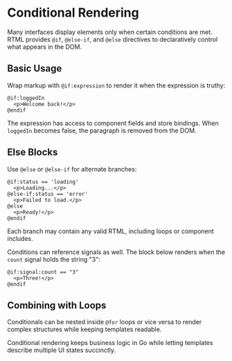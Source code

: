 # Conditional Rendering

Many interfaces display elements only when certain conditions are met. RTML provides `@if`, `@else-if`, and `@else` directives to declaratively control what appears in the DOM.

## Basic Usage

Wrap markup with `@if:expression` to render it when the expression is truthy:

```rtml
@if:loggedIn
  <p>Welcome back!</p>
@endif
```

The expression has access to component fields and store bindings. When `loggedIn` becomes false, the paragraph is removed from the DOM.

## Else Blocks

Use `@else` or `@else-if` for alternate branches:

```rtml
@if:status == 'loading'
  <p>Loading...</p>
@else-if:status == 'error'
  <p>Failed to load.</p>
@else
  <p>Ready!</p>
@endif
```

Each branch may contain any valid RTML, including loops or component includes.

Conditions can reference signals as well. The block below renders when the
`count` signal holds the string "3":

```rtml
@if:signal:count == "3"
  <p>Three!</p>
@endif
```

## Combining with Loops

Conditionals can be nested inside `@for` loops or vice versa to render complex structures while keeping templates readable.

Conditional rendering keeps business logic in Go while letting templates describe multiple UI states succinctly.
